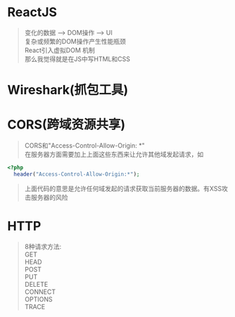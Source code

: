 # ReactJS
> 变化的数据 —> DOM操作 —> UI  
> 复杂或频繁的DOM操作产生性能瓶颈  
> React引入虚拟DOM 机制    
> 那么我觉得就是在JS中写HTML和CSS

# Wireshark(抓包工具)

# CORS(跨域资源共享)
> CORS和"Access-Control-Allow-Origin: *"  
> 在服务器方面需要加上上面这些东西来让允许其他域发起请求，如
```PHP
<?php
  header("Access-Control-Allow-Origin:*");
```
> 上面代码的意思是允许任何域发起的请求获取当前服务器的数据。有XSS攻击服务器的风险

# HTTP
> 8种请求方法:  
> GET  
> HEAD  
> POST  
> PUT  
> DELETE  
> CONNECT  
> OPTIONS  
> TRACE